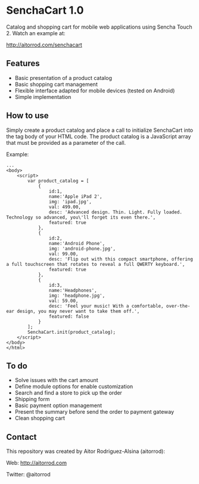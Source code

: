 # SenchaCart 1.0

Catalog and shopping cart for mobile web applications using Sencha Touch 2. Watch an example at:

http://aitorrod.com/senchacart

## Features

- Basic presentation of a product catalog
- Basic shopping cart management
- Flexible interface adapted for mobile devices (tested on Android)
- Simple implementation

## How to use

Simply create a product catalog and place a call to initialize SenchaCart into the tag body of your HTML code. The product catalog is a JavaScript array that must be provided as a parameter of the call.

Example:

```
...
<body>
	<script>
		var product_catalog = [
			{
				id:1, 
				name:'Apple iPad 2', 
				img: 'ipad.jpg', 
				val: 499.00,  
				desc: 'Advanced design. Thin. Light. Fully loaded. Technology so advanced, you\'ll forget its even there.',
				featured: true
			},
			{
				id:2, 
				name:'Android Phone', 
				img: 'android-phone.jpg', 
				val: 99.00, 
				desc: 'Flip out with this compact smartphone, offering a full touchscreen that rotates to reveal a full QWERTY keyboard.',
				featured: true
			},
			{
				id:3, 
				name:'Headphones', 
				img: 'headphone.jpg', 
				val: 59.00, 
				desc: 'Feel your music! With a comfortable, over-the-ear design, you may never want to take them off.',
				featured: false
			}
		];
		SenchaCart.init(product_catalog);
	</script>
</body>
</html>
```

## To do

- Solve issues with the cart amount
- Define module options for enable customization
- Search and find a store to pick up the order
- Shipping form
- Basic payment option management
- Present the summary before send the order to payment gateway
- Clean shopping cart

## Contact

This repository was created by Aitor Rodriguez-Alsina (aitorrod):

Web: http://aitorrod.com

Twitter: @aitorrod